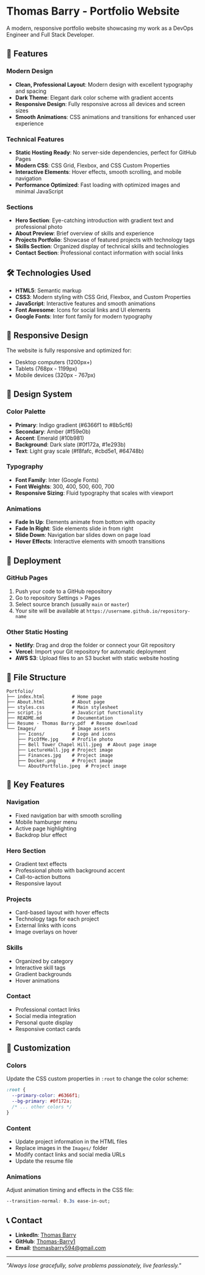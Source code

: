 # Thomas Barry - Portfolio Website

A modern, responsive portfolio website showcasing my work as a DevOps Engineer and Full Stack Developer.

## 🚀 Features

### Modern Design
- **Clean, Professional Layout**: Modern design with excellent typography and spacing
- **Dark Theme**: Elegant dark color scheme with gradient accents
- **Responsive Design**: Fully responsive across all devices and screen sizes
- **Smooth Animations**: CSS animations and transitions for enhanced user experience

### Technical Features
- **Static Hosting Ready**: No server-side dependencies, perfect for GitHub Pages
- **Modern CSS**: CSS Grid, Flexbox, and CSS Custom Properties
- **Interactive Elements**: Hover effects, smooth scrolling, and mobile navigation
- **Performance Optimized**: Fast loading with optimized images and minimal JavaScript

### Sections
- **Hero Section**: Eye-catching introduction with gradient text and professional photo
- **About Preview**: Brief overview of skills and experience
- **Projects Portfolio**: Showcase of featured projects with technology tags
- **Skills Section**: Organized display of technical skills and technologies
- **Contact Section**: Professional contact information with social links

## 🛠️ Technologies Used

- **HTML5**: Semantic markup
- **CSS3**: Modern styling with CSS Grid, Flexbox, and Custom Properties
- **JavaScript**: Interactive features and smooth animations
- **Font Awesome**: Icons for social links and UI elements
- **Google Fonts**: Inter font family for modern typography

## 📱 Responsive Design

The website is fully responsive and optimized for:
- Desktop computers (1200px+)
- Tablets (768px - 1199px)
- Mobile devices (320px - 767px)

## 🎨 Design System

### Color Palette
- **Primary**: Indigo gradient (#6366f1 to #8b5cf6)
- **Secondary**: Amber (#f59e0b)
- **Accent**: Emerald (#10b981)
- **Background**: Dark slate (#0f172a, #1e293b)
- **Text**: Light gray scale (#f8fafc, #cbd5e1, #64748b)

### Typography
- **Font Family**: Inter (Google Fonts)
- **Font Weights**: 300, 400, 500, 600, 700
- **Responsive Sizing**: Fluid typography that scales with viewport

### Animations
- **Fade In Up**: Elements animate from bottom with opacity
- **Fade In Right**: Side elements slide in from right
- **Slide Down**: Navigation bar slides down on page load
- **Hover Effects**: Interactive elements with smooth transitions

## 🚀 Deployment

### GitHub Pages
1. Push your code to a GitHub repository
2. Go to repository Settings > Pages
3. Select source branch (usually `main` or `master`)
4. Your site will be available at `https://username.github.io/repository-name`

### Other Static Hosting
- **Netlify**: Drag and drop the folder or connect your Git repository
- **Vercel**: Import your Git repository for automatic deployment
- **AWS S3**: Upload files to an S3 bucket with static website hosting

## 📁 File Structure

```
Portfolio/
├── index.html          # Home page
├── About.html          # About page
├── styles.css          # Main stylesheet
├── script.js           # JavaScript functionality
├── README.md           # Documentation
├── Resume - Thomas Barry.pdf  # Resume download
└── Images/             # Image assets
    ├── Icons/          # Logo and icons
    ├── PicOfMe.jpg     # Profile photo
    ├── Bell Tower Chapel Hill.jpeg  # About page image
    ├── LectureHall.jpg # Project image
    ├── Finances.jpg    # Project image
    ├── Docker.png      # Project image
    └── AboutPortfolio.jpeg  # Project image
```

## 🎯 Key Features

### Navigation
- Fixed navigation bar with smooth scrolling
- Mobile hamburger menu
- Active page highlighting
- Backdrop blur effect

### Hero Section
- Gradient text effects
- Professional photo with background accent
- Call-to-action buttons
- Responsive layout

### Projects
- Card-based layout with hover effects
- Technology tags for each project
- External links with icons
- Image overlays on hover

### Skills
- Organized by category
- Interactive skill tags
- Gradient backgrounds
- Hover animations

### Contact
- Professional contact links
- Social media integration
- Personal quote display
- Responsive contact cards

## 🔧 Customization

### Colors
Update the CSS custom properties in `:root` to change the color scheme:

```css
:root {
  --primary-color: #6366f1;
  --bg-primary: #0f172a;
  /* ... other colors */
}
```

### Content
- Update project information in the HTML files
- Replace images in the `Images/` folder
- Modify contact links and social media URLs
- Update the resume file

### Animations
Adjust animation timing and effects in the CSS file:

```css
--transition-normal: 0.3s ease-in-out;
```

## 📞 Contact

- **LinkedIn**: [Thomas Barry](https://www.linkedin.com/in/thomas-barry1/)
- **GitHub**: [Thomas-Barry1](https://github.com/Thomas-Barry1)
- **Email**: thomasbarry594@gmail.com

---

*"Always lose gracefully, solve problems passionately, live fearlessly."*
